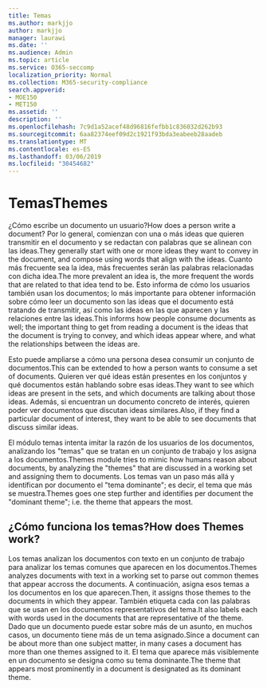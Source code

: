 ```yaml
---
title: Temas
ms.author: markjjo
author: markjjo
manager: laurawi
ms.date: ''
ms.audience: Admin
ms.topic: article
ms.service: O365-seccomp
localization_priority: Normal
ms.collection: M365-security-compliance
search.appverid:
- MOE150
- MET150
ms.assetid: ''
description: ''
ms.openlocfilehash: 7c9d1a52acef48d96816fefbb1c836032d262b93
ms.sourcegitcommit: 6aa82374eef09d2c1921f93bda3eabeeb28aadeb
ms.translationtype: MT
ms.contentlocale: es-ES
ms.lasthandoff: 03/06/2019
ms.locfileid: "30454682"
---
```

# <a name="themes"></a><span data-ttu-id="71c25-102">Temas</span><span class="sxs-lookup"><span data-stu-id="71c25-102">Themes</span></span>
<span data-ttu-id="71c25-103">¿Cómo escribe un documento un usuario?</span><span class="sxs-lookup"><span data-stu-id="71c25-103">How does a person write a document?</span></span> <span data-ttu-id="71c25-104">Por lo general, comienzan con una o más ideas que quieren transmitir en el documento y se redactan con palabras que se alinean con las ideas.</span><span class="sxs-lookup"><span data-stu-id="71c25-104">They generally start with one or more ideas they want to convey in the document, and compose using words that align with the ideas.</span></span> <span data-ttu-id="71c25-105">Cuanto más frecuente sea la idea, más frecuentes serán las palabras relacionadas con dicha idea.</span><span class="sxs-lookup"><span data-stu-id="71c25-105">The more prevalent an idea is, the more frequent the words that are related to that idea tend to be.</span></span> <span data-ttu-id="71c25-106">Esto informa de cómo los usuarios también usan los documentos; lo más importante para obtener información sobre cómo leer un documento son las ideas que el documento está tratando de transmitir, así como las ideas en las que aparecen y las relaciones entre las ideas.</span><span class="sxs-lookup"><span data-stu-id="71c25-106">This informs how people consume documents as well; the important thing to get from reading a document is the ideas that the document is trying to convey, and which ideas appear where, and what the relationships between the ideas are.</span></span>

<span data-ttu-id="71c25-107">Esto puede ampliarse a cómo una persona desea consumir un conjunto de documentos.</span><span class="sxs-lookup"><span data-stu-id="71c25-107">This can be extended to how a person wants to consume a set of documents.</span></span> <span data-ttu-id="71c25-108">Quieren ver qué ideas están presentes en los conjuntos y qué documentos están hablando sobre esas ideas.</span><span class="sxs-lookup"><span data-stu-id="71c25-108">They want to see which ideas are present in the sets, and which documents are talking about those ideas.</span></span> <span data-ttu-id="71c25-109">Además, si encuentran un documento concreto de interés, quieren poder ver documentos que discutan ideas similares.</span><span class="sxs-lookup"><span data-stu-id="71c25-109">Also, if they find a particular document of interest, they want to be able to see documents that discuss similar ideas.</span></span>

<span data-ttu-id="71c25-110">El módulo temas intenta imitar la razón de los usuarios de los documentos, analizando los "temas" que se tratan en un conjunto de trabajo y los asigna a los documentos.</span><span class="sxs-lookup"><span data-stu-id="71c25-110">Themes module tries to mimic how humans reason about documents, by analyzing the "themes" that are discussed in a working set and assigning them to documents.</span></span> <span data-ttu-id="71c25-111">Los temas van un paso más allá y identifican por documento el "tema dominante"; es decir, el tema que más se muestra.</span><span class="sxs-lookup"><span data-stu-id="71c25-111">Themes goes one step further and identifies per document the "dominant theme"; i.e. the theme that appears the most.</span></span>

## <a name="how-does-themes-work"></a><span data-ttu-id="71c25-112">¿Cómo funciona los temas?</span><span class="sxs-lookup"><span data-stu-id="71c25-112">How does Themes work?</span></span>
<span data-ttu-id="71c25-113">Los temas analizan los documentos con texto en un conjunto de trabajo para analizar los temas comunes que aparecen en los documentos.</span><span class="sxs-lookup"><span data-stu-id="71c25-113">Themes analyzes documents with text in a working set to parse out common themes that appear accross the documents.</span></span> <span data-ttu-id="71c25-114">A continuación, asigna esos temas a los documentos en los que aparecen.</span><span class="sxs-lookup"><span data-stu-id="71c25-114">Then, it assigns those themes to the documents in which they appear.</span></span> <span data-ttu-id="71c25-115">También etiqueta cada con las palabras que se usan en los documentos representativos del tema.</span><span class="sxs-lookup"><span data-stu-id="71c25-115">It also labels each with words used in the documents that are representative of the theme.</span></span> <span data-ttu-id="71c25-116">Dado que un documento puede estar sobre más de un asunto, en muchos casos, un documento tiene más de un tema asignado.</span><span class="sxs-lookup"><span data-stu-id="71c25-116">Since a document can be about more than one subject matter, in many cases a document has more than one themes assigned to it.</span></span> <span data-ttu-id="71c25-117">El tema que aparece más visiblemente en un documento se designa como su tema dominante.</span><span class="sxs-lookup"><span data-stu-id="71c25-117">The theme that appears most prominently in a document is designated as its dominant theme.</span></span>